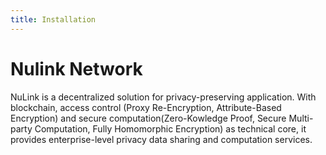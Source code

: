 ```yaml
---
title: Installation
---
```


# Nulink Network

NuLink is a decentralized solution for privacy-preserving application. With blockchain, access control (Proxy Re-Encryption, Attribute-Based Encryption) and secure computation(Zero-Kowledge Proof, Secure Multi-party Computation, Fully Homomorphic Encryption) as technical core, it provides enterprise-level privacy data sharing and computation services.

